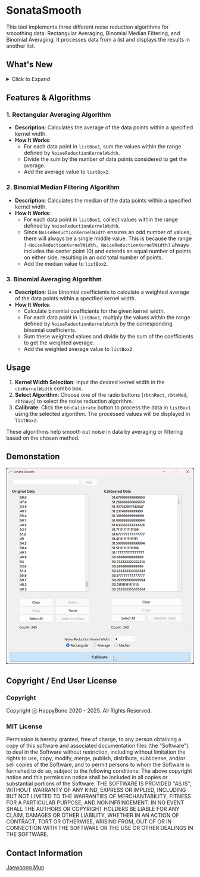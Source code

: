 # SonataSmooth
This tool implements three different noise reduction algorithms for smoothing data: Rectangular Averaging, Binomial Median Filtering, and Binomial Averaging. It processes data from a list and displays the results in another list.

## What's New
<details>
<summary>Click to Expand</summary>
  
### v1.0
#### January 03, 2021
>[Initial release.](https://github.com/happybono/SonataSmooth/commit/1c9911992e2b0ec6b984828519ac78cbcb5a0a51)<br>
>[Minor bugs fixed.](https://github.com/happybono/SonataSmooth/commit/a8a9cfd481aa7616bdbc14e27d71a9a6616d171b)<br>
>[In the README.md, added an explanation of how NoiseReductionKernelWidth ensures an odd number of values and updated the detailed descriptions of the noise reduction algorithms.](https://github.com/happybono/SonataSmooth/commit/4d79bf644d5d2880fb4957a32c425957f5d78337)
</details>

## Features & Algorithms
### 1. Rectangular Averaging Algorithm
- **Description**: Calculates the average of the data points within a specified kernel width.
- **How It Works**:
  - For each data point in `listBox1`, sum the values within the range defined by `NoiseReductionKernelWidth`.
  - Divide the sum by the number of data points considered to get the average.
  - Add the average value to `listBox2`.

### 2. Binomial Median Filtering Algorithm
- **Description**: Calculates the median of the data points within a specified kernel width.
- **How It Works**:
  - For each data point in `listBox1`, collect values within the range defined by `NoiseReductionKernelWidth`.
  - Since `NoiseReductionKernelWidth` ensures an odd number of values, there will always be a single middle value. This is because the range `[-NoiseReductionKernelWidth, NoiseReductionKernelWidth]` always includes the center point (0) and extends an equal number of points on either side, resulting in an odd total number of points.
  - Add the median value to `listBox2`.

### 3. Binomial Averaging Algorithm
- **Description**: Use binomial coefficients to calculate a weighted average of the data points within a specified kernel width.
- **How It Works**:
  - Calculate binomial coefficients for the given kernel width.
  - For each data point in `listBox1`, multiply the values within the range defined by `NoiseReductionKernelWidth` by the corresponding binomial coefficients.
  - Sum these weighted values and divide by the sum of the coefficients to get the weighted average.
  - Add the weighted average value to `listBox2`.

## Usage
1. **Kernel Width Selection**: Input the desired kernel width in the `cbxKernelWidth` combo box.
2. **Select Algorithm**: Choose one of the radio buttons (`rbtnRect`, `rbtnMed`, `rbtnAvg`) to select the noise reduction algorithm.
3. **Calibrate**: Click the `btnCalibrate` button to process the data in `listBox1` using the selected algorithm. The processed values will be displayed in `listBox2`.

These algorithms help smooth out noise in data by averaging or filtering based on the chosen method.

## Demonstation
![Final Product](SonataSmooth.png)

## Copyright / End User License
### Copyright
Copyright ⓒ HappyBono 2020 - 2025. All Rights Reserved.

### MIT License
Permission is hereby granted, free of charge, to any person obtaining a copy of this software and associated documentation files (the "Software"), to deal in the Software without restriction, including without limitation the rights to use, copy, modify, merge, publish, distribute, sublicense, and/or sell copies of the Software, and to permit persons to whom the Software is furnished to do so, subject to the following conditions:
The above copyright notice and this permission notice shall be included in all copies or substantial portions of the Software.
THE SOFTWARE IS PROVIDED "AS IS", WITHOUT WARRANTY OF ANY KIND, EXPRESS OR IMPLIED, INCLUDING BUT NOT LIMITED TO THE WARRANTIES OF MERCHANTABILITY, FITNESS FOR A PARTICULAR PURPOSE, AND NONINFRINGEMENT. IN NO EVENT SHALL THE AUTHORS OR COPYRIGHT HOLDERS BE LIABLE FOR ANY CLAIM, DAMAGES OR OTHER LIABILITY, WHETHER IN AN ACTION OF CONTRACT, TORT OR OTHERWISE, ARISING FROM, OUT OF OR IN CONNECTION WITH THE SOFTWARE OR THE USE OR OTHER DEALINGS IN THE SOFTWARE.

## Contact Information
[Jaewoong Mun](mailto:happybono@outlook.com)
